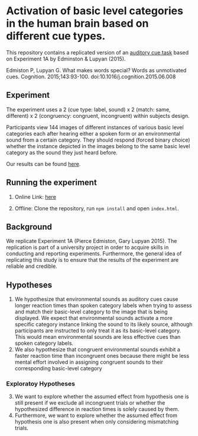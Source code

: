 # Activation of basic level categories in the human brain based on different cue types. 

This repository contains a replicated version of an [auditory cue task](https://github.com/jmdudek/XP-Lab2020-What-makes-words-special-Group-35/tree/master/Experiments/02_main) based on Experiment 1A by Edminston & Lupyan (2015).

Edmiston P, Lupyan G. What makes words special? Words as unmotivated cues. Cognition. 2015;143:93-100. doi:10.1016/j.cognition.2015.06.008

## Experiment

The experiment uses a 2 (cue type: label, sound) x 2 (match: same, different) x 2 (congruency: congruent, incongruent) within subjects design.

Participants view 144 images of different instances of various basic level categories each after hearing either a spoken form or an environmental sound from a certain category.
They should respond (forced binary choice) whether the instance depicted in the images belong to the same basic level category as the sound they just heard before.

Our results can be found [here](https://github.com/jmdudek/XP-Lab2020-What-makes-words-special-Group-35/tree/master/Writing/Paper).

## Running the experiment

1. Online Link: [here](https://xp-lab2020-what-makes-words-special-group-35.netlify.app)

2. Offline: Clone the repository, run `npm install` and open `index.html`.

## Background

We replicate Experiment 1A (Pierce Edmiston, Gary Lupyan 2015). The replication is part of a university project in order to acquire skills in conducting and reporting experiments. Furthermore, the general idea of replicating this study is to ensure that the results of the experiment are reliable and credible. 

## Hypotheses

1. We hypothesize that environmental sounds as auditory cues cause longer reaction times than spoken category labels when trying to assess and match their basic-level category to the image that is being displayed. We expect that environmental sounds activate a more specific category instance linking the sound to its likely source, although participants are instructed to only treat it as its basic-level category. This would mean environmental sounds are less effective cues than spoken category labels.
2. We also hypothesize that congruent environmental sounds exhibit a faster reaction time than incongruent ones because there might be less mental effort involved in assigning congruent sounds to their corresponding basic-level category

### Exploratoy Hypotheses

3. We want to explore whether the assumed effect from hypothesis one is still present if we exclude all incongruent trials or whether the hypothesized difference in reaction times is solely caused by them.
4. Furthermore, we want to explore whether the assumed effect from hypothesis one is also present when only considering mismatching trials.  

